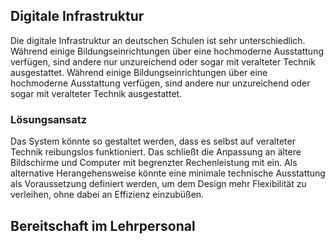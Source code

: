 ## Digitale Infrastruktur
Die digitale Infrastruktur an deutschen Schulen ist sehr unterschiedlich. Während einige Bildungseinrichtungen über eine hochmoderne Ausstattung verfügen, sind andere nur unzureichend oder sogar mit veralteter Technik ausgestattet. Während einige Bildungseinrichtungen über eine hochmoderne Ausstattung verfügen, sind andere nur unzureichend oder sogar mit veralteter Technik ausgestattet.
### Lösungsansatz
Das System könnte so gestaltet werden, dass es selbst auf veralteter Technik reibungslos funktioniert. Das schließt die Anpassung an ältere Bildschirme und Computer mit begrenzter Rechenleistung mit ein. Als alternative Herangehensweise könnte eine minimale technische Ausstattung als Voraussetzung definiert werden, um dem Design mehr Flexibilität zu verleihen, ohne dabei an Effizienz einzubüßen.
## Bereitschaft im Lehrpersonal
